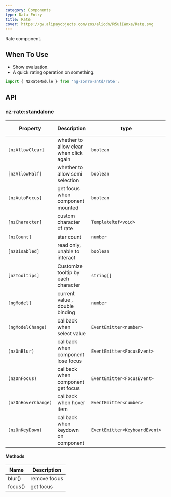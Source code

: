 ```yaml
---
category: Components
type: Data Entry
title: Rate
cover: https://gw.alipayobjects.com/zos/alicdn/R5uiIWmxe/Rate.svg
---
```


Rate component.

## When To Use

- Show evaluation.
- A quick rating operation on something.

```ts
import { NzRateModule } from 'ng-zorro-antd/rate';
```

## API

### nz-rate:standalone

| Property            | Description                             | type                          | Default                               | Global Config |
| ------------------- | --------------------------------------- | ----------------------------- | ------------------------------------- | ------------- |
| `[nzAllowClear]`    | whether to allow clear when click again | `boolean`                     | `true`                                | ✅            |
| `[nzAllowHalf]`     | whether to allow semi selection         | `boolean`                     | `false`                               | ✅            |
| `[nzAutoFocus]`     | get focus when component mounted        | `boolean`                     | `false`                               |
| `[nzCharacter]`     | custom character of rate                | `TemplateRef<void>`           | `<span nz-icon nzType="star"></span>` |
| `[nzCount]`         | star count                              | `number`                      | `5`                                   |
| `[nzDisabled]`      | read only, unable to interact           | `boolean`                     | `false`                               |
| `[nzTooltips]`      | Customize tooltip by each character     | `string[]`                    | `[]`                                  |
| `[ngModel]`         | current value , double binding          | `number`                      | -                                     |
| `(ngModelChange)`   | callback when select value              | `EventEmitter<number>`        | -                                     |
| `(nzOnBlur)`        | callback when component lose focus      | `EventEmitter<FocusEvent>`    | -                                     |
| `(nzOnFocus)`       | callback when component get focus       | `EventEmitter<FocusEvent>`    | -                                     |
| `(nzOnHoverChange)` | callback when hover item                | `EventEmitter<number>`        | -                                     |
| `(nzOnKeyDown)`     | callback when keydown on component      | `EventEmitter<KeyboardEvent>` | -                                     |

#### Methods

| Name    | Description  |
| ------- | ------------ |
| blur()  | remove focus |
| focus() | get focus    |
